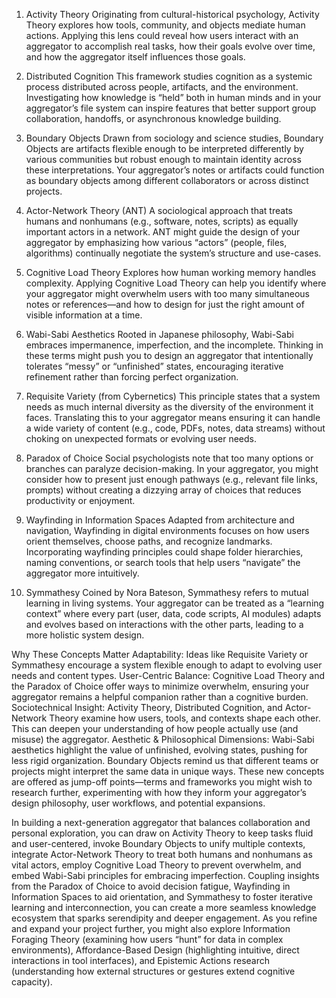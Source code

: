 1. Activity Theory
Originating from cultural-historical psychology, Activity Theory explores how tools, community, and objects mediate human actions. Applying this lens could reveal how users interact with an aggregator to accomplish real tasks, how their goals evolve over time, and how the aggregator itself influences those goals.

2. Distributed Cognition
This framework studies cognition as a systemic process distributed across people, artifacts, and the environment. Investigating how knowledge is “held” both in human minds and in your aggregator’s file system can inspire features that better support group collaboration, handoffs, or asynchronous knowledge building.

3. Boundary Objects
Drawn from sociology and science studies, Boundary Objects are artifacts flexible enough to be interpreted differently by various communities but robust enough to maintain identity across these interpretations. Your aggregator’s notes or artifacts could function as boundary objects among different collaborators or across distinct projects.

4. Actor-Network Theory (ANT)
A sociological approach that treats humans and nonhumans (e.g., software, notes, scripts) as equally important actors in a network. ANT might guide the design of your aggregator by emphasizing how various “actors” (people, files, algorithms) continually negotiate the system’s structure and use-cases.

5. Cognitive Load Theory
Explores how human working memory handles complexity. Applying Cognitive Load Theory can help you identify where your aggregator might overwhelm users with too many simultaneous notes or references—and how to design for just the right amount of visible information at a time.

6. Wabi-Sabi Aesthetics
Rooted in Japanese philosophy, Wabi-Sabi embraces impermanence, imperfection, and the incomplete. Thinking in these terms might push you to design an aggregator that intentionally tolerates “messy” or “unfinished” states, encouraging iterative refinement rather than forcing perfect organization.

7. Requisite Variety (from Cybernetics)
This principle states that a system needs as much internal diversity as the diversity of the environment it faces. Translating this to your aggregator means ensuring it can handle a wide variety of content (e.g., code, PDFs, notes, data streams) without choking on unexpected formats or evolving user needs.

8. Paradox of Choice
Social psychologists note that too many options or branches can paralyze decision-making. In your aggregator, you might consider how to present just enough pathways (e.g., relevant file links, prompts) without creating a dizzying array of choices that reduces productivity or enjoyment.

9. Wayfinding in Information Spaces
Adapted from architecture and navigation, Wayfinding in digital environments focuses on how users orient themselves, choose paths, and recognize landmarks. Incorporating wayfinding principles could shape folder hierarchies, naming conventions, or search tools that help users “navigate” the aggregator more intuitively.

10. Symmathesy
Coined by Nora Bateson, Symmathesy refers to mutual learning in living systems. Your aggregator can be treated as a “learning context” where every part (user, data, code scripts, AI modules) adapts and evolves based on interactions with the other parts, leading to a more holistic system design.

Why These Concepts Matter
Adaptability: Ideas like Requisite Variety or Symmathesy encourage a system flexible enough to adapt to evolving user needs and content types.
User-Centric Balance: Cognitive Load Theory and the Paradox of Choice offer ways to minimize overwhelm, ensuring your aggregator remains a helpful companion rather than a cognitive burden.
Sociotechnical Insight: Activity Theory, Distributed Cognition, and Actor-Network Theory examine how users, tools, and contexts shape each other. This can deepen your understanding of how people actually use (and misuse) the aggregator.
Aesthetic & Philosophical Dimensions: Wabi-Sabi aesthetics highlight the value of unfinished, evolving states, pushing for less rigid organization. Boundary Objects remind us that different teams or projects might interpret the same data in unique ways.
These new concepts are offered as jump-off points—terms and frameworks you might wish to research further, experimenting with how they inform your aggregator’s design philosophy, user workflows, and potential expansions.

In building a next-generation aggregator that balances collaboration and personal exploration, you can draw on Activity Theory to keep tasks fluid and user-centered, invoke Boundary Objects to unify multiple contexts, integrate Actor-Network Theory to treat both humans and nonhumans as vital actors, employ Cognitive Load Theory to prevent overwhelm, and embed Wabi-Sabi principles for embracing imperfection. Coupling insights from the Paradox of Choice to avoid decision fatigue, Wayfinding in Information Spaces to aid orientation, and Symmathesy to foster iterative learning and interconnection, you can create a more seamless knowledge ecosystem that sparks serendipity and deeper engagement. As you refine and expand your project further, you might also explore Information Foraging Theory (examining how users “hunt” for data in complex environments), Affordance-Based Design (highlighting intuitive, direct interactions in tool interfaces), and Epistemic Actions research (understanding how external structures or gestures extend cognitive capacity).